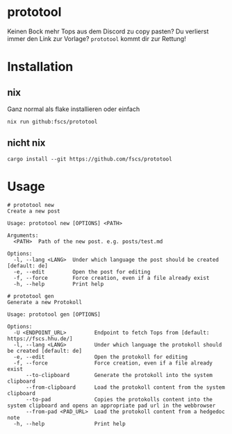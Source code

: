 # prototool
Keinen Bock mehr Tops aus dem Discord zu copy pasten? Du verlierst immer den Link zur Vorlage?
`prototool` kommt dir zur Rettung!

# Installation

## nix

Ganz normal als flake installieren oder einfach
```
nix run github:fscs/prototool
```

## nicht nix

```
cargo install --git https://github.com/fscs/prototool
```

# Usage

```
# prototool new
Create a new post

Usage: prototool new [OPTIONS] <PATH>

Arguments:
  <PATH>  Path of the new post. e.g. posts/test.md

Options:
  -l, --lang <LANG>  Under which language the post should be created [default: de]
  -e, --edit         Open the post for editing
  -f, --force        Force creation, even if a file already exist
  -h, --help         Print help

# prototool gen
Generate a new Protokoll

Usage: prototool gen [OPTIONS]

Options:
  -U <ENDPOINT_URL>         Endpoint to fetch Tops from [default: https://fscs.hhu.de/]
  -l, --lang <LANG>         Under which language the protokoll should be created [default: de]
  -e, --edit                Open the protokoll for editing
  -f, --force               Force creation, even if a file already exist
      --to-clipboard        Generate the protokoll into the system clipboard
      --from-clipboard      Load the protokoll content from the system clipboard
      --to-pad              Copies the protokolls content into the system clipboard and opens an appropriate pad url in the webbrowser
      --from-pad <PAD_URL>  Load the protokoll content from a hedgedoc note
  -h, --help                Print help
